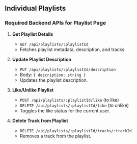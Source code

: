 ## Individual Playlists

### Required Backend APIs for Playlist Page

1. **Get Playlist Details**
   - `GET /api/playlists/:playlistId`
   - Fetches playlist metadata, description, and tracks.

2. **Update Playlist Description**
   - `PUT /api/playlists/:playlistId/description`
   - Body: `{ description: string }`
   - Updates the playlist description.

3. **Like/Unlike Playlist**
   - `POST /api/playlists/:playlistId/like` (to like)
   - `DELETE /api/playlists/:playlistId/like` (to unlike)
   - Toggles the like status for the current user.

4. **Delete Track from Playlist**
   - `DELETE /api/playlists/:playlistId/tracks/:trackId`
   - Removes a track from the playlist.